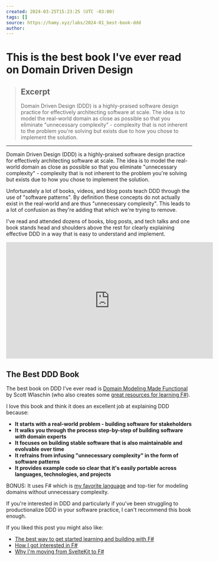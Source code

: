 ```yaml
---
created: 2024-03-25T15:23:25 (UTC -03:00)
tags: []
source: https://hamy.xyz/labs/2024-01_best-book-ddd
author: 
---
```


# This is the best book I've ever read on Domain Driven Design

> ## Excerpt
> Domain Driven Design (DDD) is a highly-praised software design practice for effectively architecting software at scale. The idea is to model the real-world domain as close as possible so that you eliminate "unnecessary complexity" - complexity that is not inherent to the problem you're solving but exists due to how you chose to implement the solution.

---
Domain Driven Design (DDD) is a highly-praised software design practice for effectively architecting software at scale. The idea is to model the real-world domain as close as possible so that you eliminate "unnecessary complexity" - complexity that is not inherent to the problem you're solving but exists due to how you chose to implement the solution.

Unfortunately a lot of books, videos, and blog posts teach DDD through the use of "software patterns". By definition these concepts do not actually exist in the real-world and are thus "unnecessary complexity". This leads to a lot of confusion as they're adding that which we're trying to remove.

I've read and attended dozens of books, blog posts, and tech talks and one book stands head and shoulders above the rest for clearly explaining effective DDD in a way that is easy to understand and implement.

<iframe width="560" height="315" src="https://www.youtube.com/embed/bv5-vemww9M?si=ST2xzwcr17hpTPDk" title="YouTube video player" frameborder="0" allow="accelerometer; autoplay; clipboard-write; encrypted-media; gyroscope; picture-in-picture; web-share" allowfullscreen=""></iframe>

## The Best DDD Book

The best book on DDD I've ever read is [Domain Modeling Made Functional](https://amzn.to/48pMlcu) by Scott Wlaschin (who also creates some [great resources for learning F#](https://hamy.xyz/labs/2024-01_best-way-to-learn-fsharp)).

I love this book and think it does an excellent job at explaining DDD because:

-   **It starts with a real-world problem - building software for stakeholders**
-   **It walks you through the process step-by-step of building software _with_ domain experts**
-   **It focuses on building stable software that is also maintainable and evolvable over time**
-   **It refrains from infusing "unnecessary complexity" in the form of software patterns**
-   **It provides example code so clear that it's easily portable across languages, technologies, and projects**

BONUS: It uses F# which is [my favorite language](https://hamy.xyz/labs/2023-04-hamyburger-tech-stack-2023) and top-tier for modeling domains without unnecessary complexity.

If you're interested in DDD and particularly if you've been struggling to productionalize DDD in your software practice, I can't recommend this book enough.

If you liked this post you might also like:

-   [The best way to get started learning and building with F#](https://hamy.xyz/labs/2024-01_best-way-to-learn-fsharp)
-   [How I got interested in F#](https://hamy.xyz/labs/2024-01_how-i-got-into-fsharp)
-   [Why I'm moving from SvelteKit to F#](https://hamy.xyz/labs/2023-12-sveltekit-to-fsharp-cloudseed)
